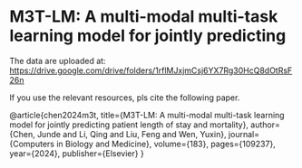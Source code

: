 # M3T-LM: A multi-modal multi-task learning model for jointly predicting

The data are uploaded at: https://drive.google.com/drive/folders/1rflMJxjmCsj6YX7Rg30HcQ8dOtRsF26n

If you use the relevant resources, pls cite the following paper.

@article{chen2024m3t,
  title={M3T-LM: A multi-modal multi-task learning model for jointly predicting patient length of stay and mortality},
  author={Chen, Junde and Li, Qing and Liu, Feng and Wen, Yuxin},
  journal={Computers in Biology and Medicine},
  volume={183},
  pages={109237},
  year={2024},
  publisher={Elsevier}
}
